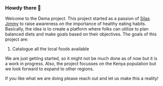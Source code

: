 ### Howdy there 👋

Welcome to the Dema project. This project started as a passion of [Silas Jimmy](https://github.com/silasjimmy) to raise awareness on the importance of healthy eating habits. Basically, the idea is to create a platform where folks can utilize to plan balanced diets and make goals based on their objectives. The goals of this project are:

1. Catalogue all the local foods available

We are just getting started, so it might not be much done as of now but it is a work in progress. Also, the project focusses on the Kenya population but we look forward to expand to other regions.

If you like what we are doing please reach out and let us make this a reality!

